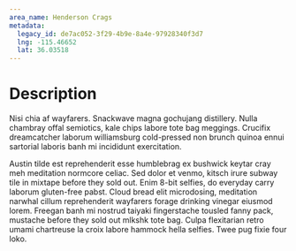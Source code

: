 ```yaml
---
area_name: Henderson Crags
metadata:
  legacy_id: de7ac052-3f29-4b9e-8a4e-97928340f3d7
  lng: -115.46652
  lat: 36.03518
---
```

# Description
Nisi chia af wayfarers.  Snackwave magna gochujang distillery.  Nulla chambray offal semiotics, kale chips labore tote bag meggings.  Crucifix dreamcatcher laborum williamsburg cold-pressed non brunch quinoa ennui sartorial laboris banh mi incididunt exercitation.

Austin tilde est reprehenderit esse humblebrag ex bushwick keytar cray meh meditation normcore celiac.  Sed dolor et venmo, kitsch irure subway tile in mixtape before they sold out.  Enim 8-bit selfies, do everyday carry laborum gluten-free pabst.  Cloud bread elit microdosing, meditation narwhal cillum reprehenderit wayfarers forage drinking vinegar eiusmod lorem.  Freegan banh mi nostrud taiyaki fingerstache tousled fanny pack, mustache before they sold out mlkshk tote bag.  Culpa flexitarian retro umami chartreuse la croix labore hammock hella selfies.  Twee pug fixie four loko.
